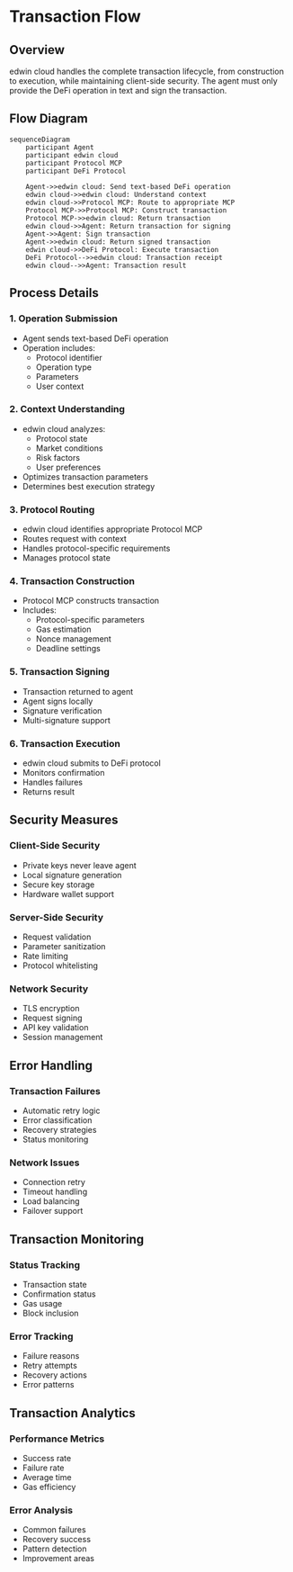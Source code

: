 # Transaction Flow

## Overview

edwin cloud handles the complete transaction lifecycle, from construction to execution, while maintaining client-side security. The agent must only provide the DeFi operation in text and sign the transaction.

## Flow Diagram

```mermaid
sequenceDiagram
    participant Agent
    participant edwin cloud
    participant Protocol MCP
    participant DeFi Protocol

    Agent->>edwin cloud: Send text-based DeFi operation
    edwin cloud->>edwin cloud: Understand context
    edwin cloud->>Protocol MCP: Route to appropriate MCP
    Protocol MCP->>Protocol MCP: Construct transaction
    Protocol MCP->>edwin cloud: Return transaction
    edwin cloud->>Agent: Return transaction for signing
    Agent->>Agent: Sign transaction
    Agent->>edwin cloud: Return signed transaction
    edwin cloud->>DeFi Protocol: Execute transaction
    DeFi Protocol-->>edwin cloud: Transaction receipt
    edwin cloud-->>Agent: Transaction result
```

## Process Details

### 1. Operation Submission
* Agent sends text-based DeFi operation
* Operation includes:
  * Protocol identifier
  * Operation type
  * Parameters
  * User context

### 2. Context Understanding
* edwin cloud analyzes:
  * Protocol state
  * Market conditions
  * Risk factors
  * User preferences
* Optimizes transaction parameters
* Determines best execution strategy

### 3. Protocol Routing
* edwin cloud identifies appropriate Protocol MCP
* Routes request with context
* Handles protocol-specific requirements
* Manages protocol state

### 4. Transaction Construction
* Protocol MCP constructs transaction
* Includes:
  * Protocol-specific parameters
  * Gas estimation
  * Nonce management
  * Deadline settings

### 5. Transaction Signing
* Transaction returned to agent
* Agent signs locally
* Signature verification
* Multi-signature support

### 6. Transaction Execution
* edwin cloud submits to DeFi protocol
* Monitors confirmation
* Handles failures
* Returns result

## Security Measures

### Client-Side Security
* Private keys never leave agent
* Local signature generation
* Secure key storage
* Hardware wallet support

### Server-Side Security
* Request validation
* Parameter sanitization
* Rate limiting
* Protocol whitelisting

### Network Security
* TLS encryption
* Request signing
* API key validation
* Session management

## Error Handling

### Transaction Failures
* Automatic retry logic
* Error classification
* Recovery strategies
* Status monitoring

### Network Issues
* Connection retry
* Timeout handling
* Load balancing
* Failover support

## Transaction Monitoring

### Status Tracking
* Transaction state
* Confirmation status
* Gas usage
* Block inclusion

### Error Tracking
* Failure reasons
* Retry attempts
* Recovery actions
* Error patterns

## Transaction Analytics

### Performance Metrics
* Success rate
* Failure rate
* Average time
* Gas efficiency

### Error Analysis
* Common failures
* Recovery success
* Pattern detection
* Improvement areas 